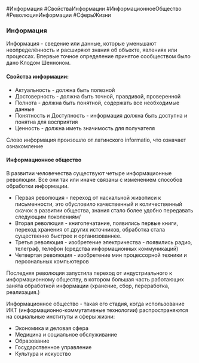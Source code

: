 #Информация #СвойстваИнформации #ИнформационноеОбщество #РеволюцияИнформации #СферыЖизни 
### Информация 

Информация - сведение или данные, которые уменьшают неопределённость и расширяют знания об объекте, явлениях или процессах. Впервые точное определение принятое сообществом было дано Клодом Шенноном.

#### Свойства информации:

- Актуальность - должна быть полезной 
- Достоверность - должна быть точной, правдивой, проверенной
- Полнота - должна быть понятной, содержать все необходимые данные
- Понятность и Доступность - информация должна быть доступна и понятна для воcприятия 
- Ценность - должна иметь значимость для получателя

Слово информация произошло от латинского informatio, что означает ознакомление

#### Информационное общество

В развитии человечества существуют четыре информационные революции. Все они так или иначе связаны с изменением способов обработки информации.

- Первая революция - переход от наскальной живописи к письменности, это обусловило качественный и количественный скачок в развитии общества, знания стало более удобно передавать следующим поколениям/
- Вторая революция - книгопечатание, появились первые книги, переход хранения от других источников, обработка стала существенно быстрее и организованнее.
- Третья революция - изобретение электричества - появились радио, телеграф, телефон (средства информационных коммуникаций)
- Четвертая революция - изобретение мин процессорной техники и персональных компьютеров

Последняя революция запустила переход от индустриального к информационному обществу, в котором большая часть работающих занята обработкой информации (хранение, сбор, переработка, реализация.)

Информационное общество - такая его стадия, когда использование ИКТ (информационно-коммутативные технологии) распространяются на социальные институты и сферы жизни:

- Экономика и деловая сфера
- Медицина и социальное обслуживание
- Образование
- Государственное управление
- Культура и искусство 